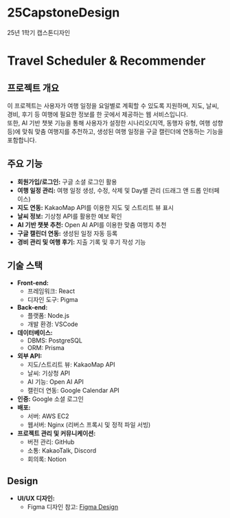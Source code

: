 # 25CapstoneDesign
25년 1학기 캡스톤디자인

# Travel Scheduler & Recommender

## 프로젝트 개요
이 프로젝트는 사용자가 여행 일정을 요일별로 계획할 수 있도록 지원하며, 지도, 날씨, 경비, 후기 등 여행에 필요한 정보를 한 곳에서 제공하는 웹 서비스입니다.  
또한, AI 기반 챗봇 기능을 통해 사용자가 설정한 시나리오(지역, 동행자 유형, 여행 성향 등)에 맞춰 맞춤 여행지를 추천하고, 생성된 여행 일정을 구글 캘린더에 연동하는 기능을 포함합니다.

## 주요 기능
- **회원가입/로그인:** 구글 소셜 로그인 활용
- **여행 일정 관리:** 여행 일정 생성, 수정, 삭제 및 Day별 관리 (드래그 앤 드롭 인터페이스)
- **지도 연동:** KakaoMap API를 이용한 지도 및 스트리트 뷰 표시
- **날씨 정보:** 기상청 API를 활용한 예보 확인
- **AI 기반 챗봇 추천:** Open AI API를 이용한 맞춤 여행지 추천
- **구글 캘린더 연동:** 생성된 일정 자동 등록
- **경비 관리 및 여행 후기:** 지출 기록 및 후기 작성 기능

## 기술 스택
- **Front-end:**  
  - 프레임워크: React  
  - 디자인 도구: Pigma
- **Back-end:**  
  - 플랫폼: Node.js  
  - 개발 환경: VSCode
- **데이터베이스:**  
  - DBMS: PostgreSQL  
  - ORM: Prisma
- **외부 API:**  
  - 지도/스트리트 뷰: KakaoMap API  
  - 날씨: 기상청 API  
  - AI 기능: Open AI API  
  - 캘린더 연동: Google Calendar API
- **인증:** Google 소셜 로그인
- **배포:**  
  - 서버: AWS EC2  
  - 웹서버: Nginx (리버스 프록시 및 정적 파일 서빙)
- **프로젝트 관리 및 커뮤니케이션:**  
  - 버전 관리: GitHub  
  - 소통: KakaoTalk, Discord  
  - 회의록: Notion

## Design
- **UI/UX 디자인:**  
  - Figma 디자인 참고: [Figma Design](https://www.figma.com/design/43bODe77hYu02GHCPcvaD1/2025-1-%EC%BA%A1%EC%8A%A4%ED%86%A4-%EB%94%94%EC%9E%90%EC%9D%B8?node-id=0-1&t=JjS8VRgIPhXlqtoS-1)
